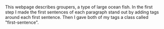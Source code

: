 This webpage describes groupers, a type of large ocean fish. In the first step I made the first sentences of each paragraph stand out by adding <span> tags around each first sentence. Then I gave both of my <span> tags a class called "first-sentence".
